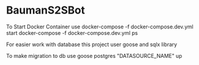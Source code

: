 # BaumanS2SBot
To Start Docker Container use 
docker-compose -f docker-compose.dev.yml start
docker-compose -f docker-compose.dev.yml ps

For easier work with database this project user goose and sqlx library

To make migration to db use goose postgres "DATASOURCE_NAME" up
